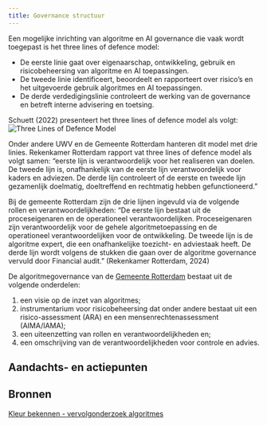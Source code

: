 ```yaml
---
title: Governance structuur
---
```


Een mogelijke inrichting van algoritme en AI governance die vaak wordt toegepast is het three lines of defence model:

- De eerste linie gaat over eigenaarschap, ontwikkeling, gebruik en risicobeheersing van algoritme en AI toepassingen.
- De tweede linie identificeert, beoordeelt en rapporteert over risico’s en het uitgevoerde gebruik algoritmes en AI toepassingen.
- De derde verdedigingslinie controleert de werking van de governance en betreft interne advisering en toetsing. 

Schuett (2022) presenteert het three lines of defence model als volgt:
![Three Lines of Defence Model](https://github.com/user-attachments/assets/4974f07d-9810-44e0-a0bb-56f1b1061732)

Onder andere UWV en de Gemeente Rotterdam hanteren dit model met drie linies. Rekenkamer Rotterdam rapport vat three lines of defence model als volgt samen: “eerste lijn is verantwoordelijk voor het realiseren van doelen. De tweede lijn is, onafhankelijk van de eerste lijn verantwoordelijk voor kaders en adviezen. De derde lijn controleert of de eerste en tweede lijn gezamenlijk doelmatig, doeltreffend en rechtmatig hebben gefunctioneerd.” 

Bij de gemeente Rotterdam zijn de drie lijnen ingevuld via de volgende rollen en verantwoordelijkheden: “De eerste lijn bestaat uit de proceseigenaren en de operationeel verantwoordelijken. Proceseigenaren zijn verantwoordelijk voor de gehele algoritmetoepassing en de operationeel verantwoordelijken voor de ontwikkeling. De tweede lijn is de algoritme expert, die een onafhankelijke toezicht- en adviestaak heeft. De derde lijn wordt volgens de stukken die gaan over de algoritme governance vervuld door Financial audit.” (Rekenkamer Rotterdam, 2024) 

De algoritmegovernance van de [Gemeente Rotterdam](https://rekenkamer.rotterdam.nl/wp-content/uploads/2024/05/RO2205-kleur-bekennen-vervolgonderzoek-algoritmes-rekenkamer-rotterdam.pdf) bestaat uit de volgende onderdelen: 

1. een visie op de inzet van algoritmes;
2. instrumentarium voor risicobeheersing dat onder andere bestaat uit een risico-assessment (ARA) en een mensenrechtenassessment (AIMA/IAMA); 
3. een uiteenzetting van rollen en verantwoordelijkheden en; 
4. een omschrijving van de verantwoordelijkheden voor controle en advies.

## Aandachts- en actiepunten

## Bronnen
[Kleur bekennen - vervolgonderzoek algoritmes](https://rekenkamer.rotterdam.nl/onderzoeken/kleur-bekennen/) 

